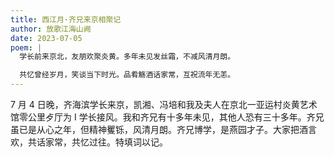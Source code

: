 ```yaml
---
title: 西江月·齐兄来京相聚记
author: 放歌江海山阙
date: 2023-07-05
poem: |
  学长前来京北，友朋欢聚炎黄。多年未见发丝霜，不减风清月朗。

  共忆曾经岁月，笑谈当下时光。品肴觞酒话家常，互祝流年无恙。
---
```


7 月 4 日晚，齐海滨学长来京，凯湘、冯培和我及夫人在京北一亚运村炎黄艺术馆零公里歺厅为 I 学长接风。我和齐兄有十多年未见，其他人恐有三十多年。齐兄虽已是从心之年，但精神矍铄，风清月朗。齐兄博学，是燕园才子。大家把酒言欢，共话家常，共忆过往。特填词以记。
